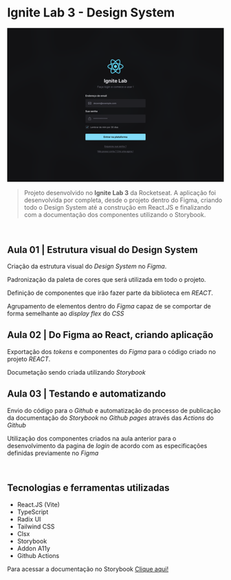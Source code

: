 
# Ignite Lab 3 - Design System

![Ignite Lab - Design System](https://github.com/alissonandrade2020/ignite-lab-design-system/raw/6a5baeed370a70cbe348003dec172c07fd7043da/preview.png)

> Projeto desenvolvido no **Ignite Lab 3** da Rocketseat. A aplicação foi desenvolvida por completa, desde o projeto dentro do Figma, criando todo o Design System até a construção em React.JS e finalizando com a documentação dos componentes utilizando o Storybook.

<br />

## Aula 01 | Estrutura visual do Design System

Criação da estrutura visual do *Design System* no *Figma*.

Padronização da paleta de cores que será utilizada em todo o projeto.

Definição de componentes que irão fazer parte da biblioteca em *REACT*.

Agrupamento de elementos dentro do *Figma* capaz de se comportar de forma semelhante ao *display flex* do *CSS*


## Aula 02 | Do Figma ao React, criando aplicação

Exportação dos *tokens* e componentes do *Figma* para o código criado no projeto *REACT*.

Documetação sendo criada utilizando *Storybook*


## Aula 03 | Testando e automatizando

Envio do código para o *Github* e automatização do processo de publicação da documentação do *Storybook* no *Github pages* através das *Actions* do *Github*

Utilização dos componentes criados na aula anterior para o desenvolvimento da pagina de *login* de acordo com as especificações definidas previamente no *Figma*

<br />

## Tecnologias e ferramentas utilizadas
- React.JS (Vite)
- TypeScript
- Radix UI
- Tailwind CSS
- Clsx
- Storybook
- Addon A11y
- Github Actions

Para acessar a documentação no Storybook [Clique aqui!](https://dezemm.github.io/ignite-lab-design-system)
